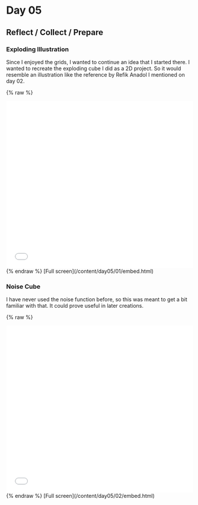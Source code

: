 # Day 05

## Reflect / Collect / Prepare

### Exploding Illustration

Since I enjoyed the grids, I wanted to continue an idea that I started there. I wanted to recreate the exploding cube I did as a 2D project. So it would resemble an illustration like the reference by Refik Anadol I mentioned on day 02.

{% raw %}
<iframe src="content/day05/01/embed.html" width="100%" height="450" frameborder="no"></iframe>
{% endraw %}
[Full screen](/content/day05/01/embed.html)

### Noise Cube

I have never used the noise function before, so this was meant to get a bit familiar with that. It could prove useful in later creations.

{% raw %}
<iframe src="content/day05/02/embed.html" width="100%" height="450" frameborder="no"></iframe>
{% endraw %}
[Full screen](/content/day05/02/embed.html)